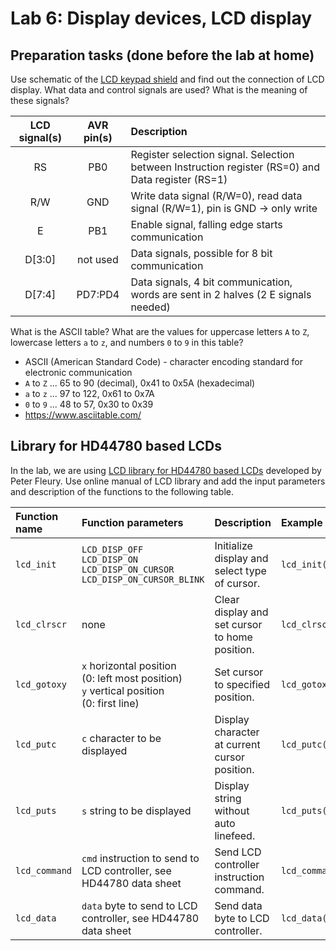 # Lab 6: Display devices, LCD display

## Preparation tasks (done before the lab at home)

Use schematic of the [LCD keypad shield](../../Docs/arduino_shield.pdf) and find out the connection of LCD display. What data and control signals are used? What is the meaning of these signals?

   | **LCD signal(s)** | **AVR pin(s)** | **Description** |
   | :-: | :-: | :-- |
   | RS | PB0 | Register selection signal. Selection between Instruction register (RS=0) and Data register (RS=1) |
   | R/W | GND | Write data signal (R/W=0), read data signal (R/W=1), pin is GND -> only write |
   | E | PB1 | Enable signal, falling edge starts communication |
   | D[3:0] | not used | Data signals, possible for 8 bit communication |
   | D[7:4] | PD7:PD4 | Data signals, 4 bit communication, words are sent in 2 halves (2 E signals needed) |

What is the ASCII table? What are the values for uppercase letters `A` to `Z`, lowercase letters `a` to `z`, and numbers `0` to `9` in this table?

   - ASCII (American Standard Code) - character encoding standard for electronic communication
   - `A` to `Z` ... 65 to 90 (decimal), 0x41 to 0x5A (hexadecimal)
   - `a` to `z` ... 97 to 122,         0x61 to 0x7A
   - `0` to `9` ... 48 to 57,          0x30 to 0x39 
   - https://www.asciitable.com/

## Library for HD44780 based LCDs

In the lab, we are using [LCD library for HD44780 based LCDs](http://www.peterfleury.epizy.com/avr-software.html) developed by Peter Fleury. Use online manual of LCD library and add the input parameters and description of the functions to the following table.

   | **Function name** | **Function parameters** | **Description** | **Example** |
   | :-- | :-- | :-- | :-- |
   | `lcd_init` | `LCD_DISP_OFF`<br>`LCD_DISP_ON`<br>`LCD_DISP_ON_CURSOR`<br>`LCD_DISP_ON_CURSOR_BLINK` | Initialize display and select type of cursor. | `lcd_init(LCD_DISP_OFF);` |
   | `lcd_clrscr` |none | Clear display and set cursor to home position. | `lcd_clrscr();` |
   | `lcd_gotoxy` | `x` horizontal position <br> (0: left most position) <br> `y` vertical position <br> (0: first line)| Set cursor to specified position. | `lcd_gotoxy(x,y);` |
   | `lcd_putc` | `c`	character to be displayed | Display character at current cursor position. | `lcd_putc(c);` |
   | `lcd_puts` | `s`	string to be displayed | Display string without auto linefeed. | `lcd_puts(s);` |
   | `lcd_command` | `cmd` instruction to send to LCD controller, see HD44780 data sheet | Send LCD controller instruction command. | `lcd_command(cmd);` |
   | `lcd_data` | `data`	byte to send to LCD controller, see HD44780 data sheet | Send data byte to LCD controller. | `lcd_data(data);` |
